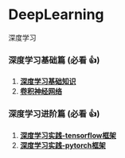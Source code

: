 # DeepLearning
深度学习

### 深度学习基础篇 (必看 :+1:)
1. **[深度学习基础知识](深度学习笔记/深度学习.md)**
2. **[卷积神经网络](深度学习笔记/各种卷积神经网络.md)**

### 深度学习进阶篇 (必看 :+1:)
1. **[深度学习实践-tensorflow框架](DeepLearning_tensorflow)**
2. **[深度学习实践-pytorch框架](DeepLearning_pytorch)**
